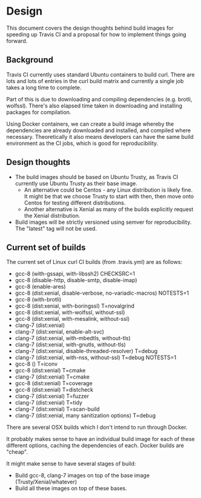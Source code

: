 # Design

This document covers the design thoughts behind build images for speeding up Travis CI and a proposal for how to implement things going forward.

## Background

Travis CI currently uses standard Ubuntu containers to build curl. There are lots and lots of entries in the curl build matrix and currently a single job takes a long time to complete.

Part of this is due to downloading and compiling dependencies (e.g. brotli, wolfssl). There's also elapsed time taken in downloading and installing packages for compilation.

Using Docker containers, we can create a build image whereby the dependencies are already downloaded and installed, and compiled where necessary. Theoretically it also means developers can have the same build environment as the CI jobs, which is good for reproducibility.

## Design thoughts

- The build images should be based on Ubuntu Trusty, as Travis CI currently use Ubuntu Trusty as their base image.
  - An alternative could be Centos - any Linux distribution is likely fine. It might be that we choose Trusty to start with then, then move onto Centos for testing different distributions.
  - Another alternative is Xenial as many of the builds explicitly request the Xenial distribution.
- Build images will be strictly versioned using semver for reproducibility. The "latest" tag will not be used.

## Current set of builds

The current set of Linux curl CI builds (from .travis.yml) are as follows:

- gcc-8 (with-gssapi, with-libssh2) CHECKSRC=1
- gcc-8 (disable-http, disable-smtp, disable-imap)
- gcc-8 (enable-ares)
- gcc-8 (dist:xenial, disable-verbose, no-variadic-macros) NOTESTS=1
- gcc-8 (with-brotli)
- gcc-8 (dist:xenial, with-boringssl) T=novalgrind
- gcc-8 (dist:xenial, with-wolfssl, without-ssl)
- gcc-8 (dist:xenial, with-mesalink, without-ssl)
- clang-7 (dist:xenial)
- clang-7 (dist:xenial, enable-alt-svc)
- clang-7 (dist:xenial, with-mbedtls, without-tls)
- clang-7 (dist:xenial, with-gnutls, without-tls)
- clang-7 (dist:xenial, disable-threaded-resolver) T=debug
- clang-7 (dist:xenial, with-nss, without-ssl) T=debug NOTESTS=1
- gcc-8 () T=iconv
- gcc-8 (dist:xenial) T=cmake
- clang-7 (dist:xenial) T=cmake
- gcc-8 (dist:xenial) T=coverage
- gcc-8 (dist:xenial) T=distcheck
- clang-7 (dist:xenial) T=fuzzer
- clang-7 (dist:xenial) T=tidy
- clang-7 (dist:xenial) T=scan-build
- clang-7 (dist:xenial, many sanitization options) T=debug

There are several OSX builds which I don't intend to run through Docker.

It probably makes sense to have an individual build image for each of these different options, caching the dependencies of each. Docker builds are "cheap".

It might make sense to have several stages of build:

- Build gcc-8, clang-7 images on top of the base image (Trusty/Xenial/whatever)
- Build all these images on top of these bases.